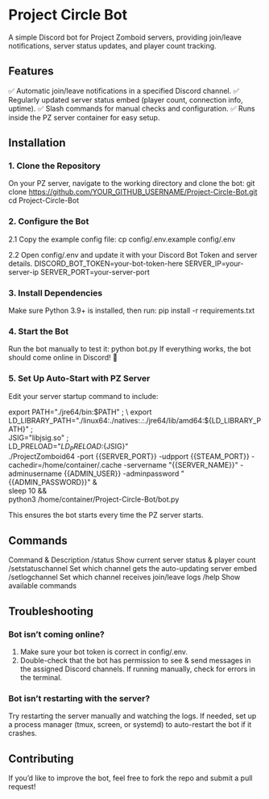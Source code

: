 # Project Circle Bot
A simple Discord bot for Project Zomboid servers, providing join/leave notifications, server status updates, and player count tracking.

## Features
✅ Automatic join/leave notifications in a specified Discord channel.
✅ Regularly updated server status embed (player count, connection info, uptime).
✅ Slash commands for manual checks and configuration.
✅ Runs inside the PZ server container for easy setup.

## Installation
### 1. Clone the Repository
On your PZ server, navigate to the working directory and clone the bot:
git clone https://github.com/YOUR_GITHUB_USERNAME/Project-Circle-Bot.git
cd Project-Circle-Bot

### 2. Configure the Bot
2.1 Copy the example config file:
cp config/.env.example config/.env

2.2 Open config/.env and update it with your Discord Bot Token and server details.
DISCORD_BOT_TOKEN=your-bot-token-here
SERVER_IP=your-server-ip
SERVER_PORT=your-server-port

### 3. Install Dependencies
Make sure Python 3.9+ is installed, then run:
pip install -r requirements.txt

### 4. Start the Bot
Run the bot manually to test it:
python bot.py
If everything works, the bot should come online in Discord! 🎉

### 5. Set Up Auto-Start with PZ Server
Edit your server startup command to include:

export PATH="./jre64/bin:$PATH" ; \
export LD_LIBRARY_PATH="./linux64:./natives:.:./jre64/lib/amd64:${LD_LIBRARY_PATH}" ; \
JSIG="libjsig.so" ; \
LD_PRELOAD="${LD_PRELOAD}:${JSIG}" \
./ProjectZomboid64 -port {{SERVER_PORT}} -udpport {{STEAM_PORT}} -cachedir=/home/container/.cache -servername "{{SERVER_NAME}}" -adminusername {{ADMIN_USER}} -adminpassword "{{ADMIN_PASSWORD}}" & \
sleep 10 && \
python3 /home/container/Project-Circle-Bot/bot.py

This ensures the bot starts every time the PZ server starts.

## Commands
Command &	Description
/status	Show current server status & player count
/setstatuschannel	Set which channel gets the auto-updating server embed
/setlogchannel	Set which channel receives join/leave logs
/help	Show available commands

## Troubleshooting
### Bot isn’t coming online?
1. Make sure your bot token is correct in config/.env.
2. Double-check that the bot has permission to see & send messages in the assigned Discord channels.
If running manually, check for errors in the terminal.

### Bot isn’t restarting with the server?
Try restarting the server manually and watching the logs.
If needed, set up a process manager (tmux, screen, or systemd) to auto-restart the bot if it crashes.

## Contributing
If you’d like to improve the bot, feel free to fork the repo and submit a pull request!
